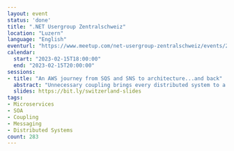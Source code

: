 ```yaml
---
layout: event
status: 'done'
title: ".NET Usergroup Zentralschweiz"
location: "Luzern"
language: "English"
eventurl: "https://www.meetup.com/net-usergroup-zentralschweiz/events/290901093/"
calendar:
  start: "2023-02-15T18:00:00"
  end: "2023-02-15T20:00:00"
sessions:
- title: "An AWS journey from SQS and SNS to architecture...and back"
  abstract: "Unnecessary coupling brings every distributed system to a grinding halt. A great way to decouple services is to use messages exchanged over queues instead of HTTP. AWS offers at least two prominent options for messaging, SQS and SNS, which have some overlap. After this talk, you will understand the difference between SQS and SNS, and when and how to use them. You'll learn how messaging has the potential to shape your systems in powerful ways, not only with AWS. Join me for valuable lessons to stop fearing about coupling - all with examples in C#."
  slides: https://bit.ly/switzerland-slides
tags:
- Microservices
- SOA
- Coupling
- Messaging
- Distributed Systems
count: 283
---
```

